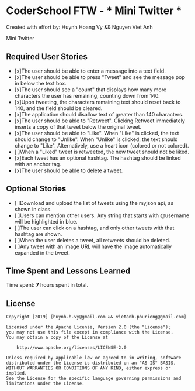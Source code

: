 # CoderSchool FTW - * Mini Twitter *

Created with effort by: Huynh Hoang Vy && Nguyen Viet Anh

Mini Twitter 


## Required User Stories

* [x]The user should be able to enter a message into a text field.
* [x]The user should be able to press "Tweet" and see the message pop in below the text box.
* [x]The user should see a "count" that displays how many more characters the user has remaining, counting down from 140.
* [x]Upon tweeting, the characters remaining text should reset back to 140, and the field should be cleared.
* [x]The application should disallow text of greater than 140 characters.
* [x]The user should be able to "Retweet". Clicking Retweet immediately inserts a copy of that tweet below the original tweet.
* [x]The user should be able to "Like". When "Like" is clicked, the text should change to "Unlike". When "Unlike" is clicked, the text should change to "Like". Alternatively, use a heart icon (colored or not colored).
* [ ]When a "Liked" tweet is retweeted, the new tweet should not be liked.
* [x]Each tweet has an optional hashtag. The hashtag should be linked with an anchor tag.
* [x]The user should be able to delete a tweet.
## Optional Stories
* [ ]Download and upload the list of tweets using the myjson api, as shown in class.
* [ ]Users can mention other users. Any string that starts with @username will be highlighted in blue.
* [ ]The user can click on a hashtag, and only other tweets with that hashtag are shown.
* [ ]When the user deletes a tweet, all retweets should be deleted.
* [ ]Any tweet with an image URL will have the image automatically expanded in the tweet.

## Time Spent and Lessons Learned

Time spent: **7** hours spent in total.


## License

    Copyright [2019] [huynh.h.vy@gmail.com && vietanh.phurieng@gmail.com]

    Licensed under the Apache License, Version 2.0 (the "License");
    you may not use this file except in compliance with the License.
    You may obtain a copy of the License at

        http://www.apache.org/licenses/LICENSE-2.0

    Unless required by applicable law or agreed to in writing, software
    distributed under the License is distributed on an "AS IS" BASIS,
    WITHOUT WARRANTIES OR CONDITIONS OF ANY KIND, either express or implied.
    See the License for the specific language governing permissions and
    limitations under the License.